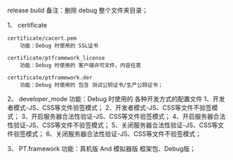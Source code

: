 

release build 备注：删除 debug 整个文件夹目录；

1、
    certificate

    certificate/cacert.pem
        功能：Debug 时使用的 SSL证书

    certificate/ptframework_license
        功能：Debug 时使用的 客户端许可文件，内容任意

    certificate/ptframework.der
        功能：Debug 时使用的 包含 测试公钥证书/生产公钥证书；

2、
    developer_mode
        功能：Debug 时使用的 各种开发方式的配置文件
            1、开发者模式-JS、CSS等文件验签模式；
            2、开发者模式-JS、CSS等文件不验签模式；
            3、开启服务器合法性验证-JS、CSS等文件验签模式；
            4、开启服务器合法性验证-JS、CSS等文件不验签模式；
            5、关闭服务器合法性验证-JS、CSS等文件验签模式；
            6、关闭服务器合法性验证-JS、CSS等文件不验签模式； 

3、
    PT.framework
        功能：真机版 And 模拟器版 框架包、Debug版；
